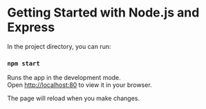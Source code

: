 # Getting Started with Node.js and Express

In the project directory, you can run:

### `npm start`

Runs the app in the development mode.\
Open [http://localhost:80](http://localhost) to view it in your browser.

The page will reload when you make changes.
